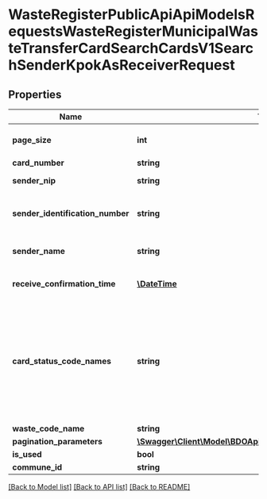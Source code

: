 # WasteRegisterPublicApiApiModelsRequestsWasteRegisterMunicipalWasteTransferCardSearchCardsV1SearchSenderKpokAsReceiverRequest

## Properties
Name | Type | Description | Notes
------------ | ------------- | ------------- | -------------
**page_size** | **int** | Maksymalna liczba wyników wyszukiwania | [optional] 
**card_number** | **string** | Numer karty | [optional] 
**sender_nip** | **string** | NIP podmiotu przekazującego | [optional] 
**sender_identification_number** | **string** | Numer identyfikacyjny podmiotu przekazującego | [optional] 
**sender_name** | **string** | Nazwa podmiotu przekazującego | [optional] 
**receive_confirmation_time** | [**\DateTime**](\DateTime.md) | Data otrzymania potwierdzenia | [optional] 
**card_status_code_names** | **string** | Lista statusów Kart Przekazania Odpadów Komunalnych rozdzielona średnikami. Słownik wartości dostępny w kontrolerze CardStatus | [optional] 
**waste_code_name** | **string** | Kod odpadów | [optional] 
**pagination_parameters** | [**\Swagger\Client\Model\BDOApiClientModelsPaginationParameters**](BDOApiClientModelsPaginationParameters.md) |  | [optional] 
**is_used** | **bool** |  | [optional] 
**commune_id** | **string** |  | [optional] 

[[Back to Model list]](../README.md#documentation-for-models) [[Back to API list]](../README.md#documentation-for-api-endpoints) [[Back to README]](../README.md)


